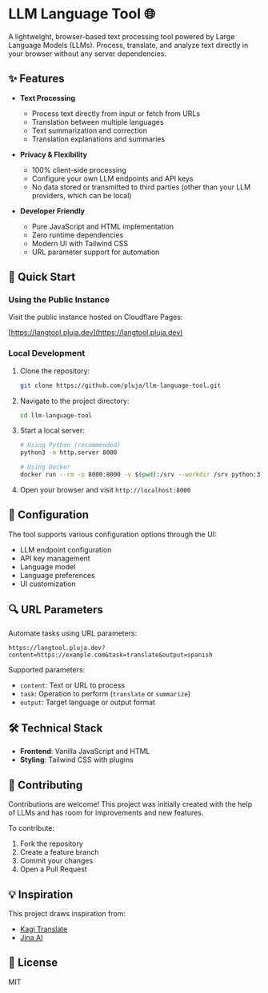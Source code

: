 # LLM Language Tool 🌐

A lightweight, browser-based text processing tool powered by Large Language Models (LLMs). Process, translate, and analyze text directly in your browser without any server dependencies.

## ✨ Features

- **Text Processing**
  - Process text directly from input or fetch from URLs
  - Translation between multiple languages
  - Text summarization and correction
  - Translation explanations and summaries

- **Privacy & Flexibility**
  - 100% client-side processing
  - Configure your own LLM endpoints and API keys
  - No data stored or transmitted to third parties (other than your LLM providers, which can be local)

- **Developer Friendly**
  - Pure JavaScript and HTML implementation
  - Zero runtime dependencies
  - Modern UI with Tailwind CSS
  - URL parameter support for automation

## 🚀 Quick Start

### Using the Public Instance

Visit the  public instance hosted on Cloudflare Pages:

[https://langtool.pluja.dev](https://langtool.pluja.dev)

### Local Development

1. Clone the repository:
   ```bash
   git clone https://github.com/pluja/llm-language-tool.git
   ```

2. Navigate to the project directory:
   ```bash
   cd llm-language-tool
   ```

3. Start a local server:
   ```bash
   # Using Python (recommended)
   python3 -m http.server 8000

   # Using Docker
   docker run --rm -p 8000:8000 -v $(pwd):/srv --workdir /srv python:3-alpine python -m http.server 8000 --bind 0.0.0.0
   ```

4. Open your browser and visit `http://localhost:8000`

## 🔧 Configuration

The tool supports various configuration options through the UI:
- LLM endpoint configuration
- API key management
- Language model
- Language preferences
- UI customization

## 🔍 URL Parameters

Automate tasks using URL parameters:

```
https://langtool.pluja.dev?content=https://example.com&task=translate&output=spanish
```

Supported parameters:
- `content`: Text or URL to process
- `task`: Operation to perform (`translate` or `summarize`)
- `output`: Target language or output format

## 🛠️ Technical Stack

- **Frontend**: Vanilla JavaScript and HTML
- **Styling**: Tailwind CSS with plugins

## 👥 Contributing

Contributions are welcome! This project was initially created with the help of LLMs and has room for improvements and new features.

To contribute:
1. Fork the repository
2. Create a feature branch
3. Commit your changes
4. Open a Pull Request

## 💡 Inspiration

This project draws inspiration from:
- [Kagi Translate](https://translate.kagi.com)
- [Jina AI](https://r.jina.ai)

## 📄 License

MIT